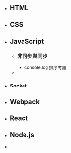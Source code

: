 - ## HTML
- ## CSS
- ## JavaScript
	- ### 非同步與同步
		- console.log 排序考題
	-
- ### Socket
- ## Webpack
- ## React
- ## Node.js
-